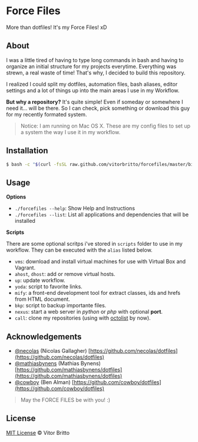# Force Files

More than dotfiles! It's my Force Files! xD


## About

I was a little tired of having to type long commands in bash and having to organize an initial structure for my projects everytime. Everything was strewn, a real waste of time! That's why, I decided to build this repository.

I realized I could split my dotfiles, automation files, bash aliases, editor settings and a lot of things up into the main areas I use in my Workflow.

**But why a repository?** It's quite simple! Even if someday or somewhere I need it... will be there. So I can check, pick something or download this guy for my recently formated system.

> Notice: I am running on Mac OS X. These are my config files to set up a system the way I use it in my workflow.


## Installation

```bash
$ bash -c "$(curl -fsSL raw.github.com/vitorbritto/forcefiles/master/bin/forcefiles)"
```


## Usage

**Options**

- `./forcefiles --help`: Show Help and Instructions
- `./forcefiles --list`: List all applications and dependencies that will be installed

**Scripts**

There are some optional scritps i've stored in `scripts` folder to use in my workflow. They can be executed with the `alias` listed below.

- `vms`: download and install virtual machines for use with Virtual Box and Vagrant.
- `ahost`, `dhost`: add or remove virtual hosts.
- `up`: update workflow.
- `yoda`: script to favorite links.
- `mify`: a front-end development tool for extract classes, ids and hrefs from HTML document.
- `bkp`: script to backup importante files.
- `nexus`: start a web server in _python_ or _php_ with optional **port**.
- `call`: clone my repositories (using with [octolist](https://www.npmjs.org/package/octolist) by now).


## Acknowledgements

* [@necolas](https://github.com/necolas) (Nicolas Gallagher)
  [https://github.com/necolas/dotfiles](https://github.com/necolas/dotfiles)
* [@mathiasbynens](https://github.com/mathiasbynens) (Mathias Bynens)
  [https://github.com/mathiasbynens/dotfiles](https://github.com/mathiasbynens/dotfiles)
* [@cowboy](https://github.com/cowboy) (Ben Alman)
  [https://github.com/cowboy/dotfiles](https://github.com/cowboy/dotfiles)

> May the FORCE FILES be with you! :)


## License

[MIT License](http://vitorbritto.mit-license.org/) © Vitor Britto

